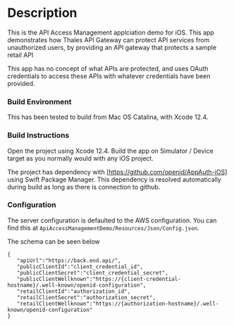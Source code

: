 # Description

This is the API Access Management applciation demo for iOS. This app demonstrates how
Thales API Gateway can protect API services from unauthorized users, by providing
an API gateway that protects a sample retail API

This app has no concept of what APIs are protected, and uses OAuth credentials
to access these APIs with whatever credentials have been provided. 

### Build Environment

This has been tested to build from Mac OS Catalina, with Xcode 12.4. 

### Build Instructions

Open the project using Xcode 12.4.
Build the app on Simulator / Device target as you normally would 
with any iOS project.

The project has dependency with [https://github.com/openid/AppAuth-iOS] using
Swift Package Manager. This dependency is resolved automatically during build 
as long as there is connection to github. 

### Configuration
The server configuration is defaulted to the AWS configuration. You can find
this at `ApiAccessManagementDemo/Resources/Json/Config.json`.

The schema can be seen below
```
{
   "apiUrl":"https://back.end.api/",
   "publicClientId":"client_credential_id",
   "publicClientSecret":"client_credential_secret",
   "publicClientWellknown":"https://{client-credential-hostname}/.well-known/openid-configuration",
   "retailClientId":"authorization_id",
   "retailClientSecret":"authorization_secret",
   "retailClientWellknown":"https://{authorization-hostname}/.well-known/openid-configuration"
}
```
